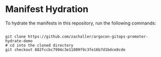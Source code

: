 
# Manifest Hydration

To hydrate the manifests in this repository, run the following commands:

```shell

git clone https://github.com/zachaller/argocon-gitops-promoter-hydrate-demo
# cd into the cloned directory
git checkout 882fccbc7994c3e11809f9c3fe16b7d1bdce8cde
```